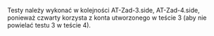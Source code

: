 Testy należy wykonać w kolejności AT-Zad-3.side, AT-Zad-4.side, ponieważ czwarty korzysta z konta utworzonego w teście 3 (aby nie powielać testu 3 w teście 4).
